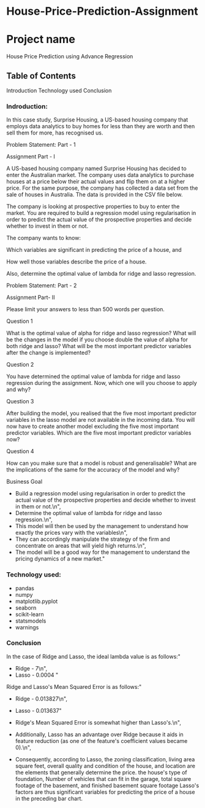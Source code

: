 # House-Price-Prediction-Assignment
# Project name
House Price Prediction using Advance Regression

## Table of Contents
Introduction
Technology used
Conclusion

### Indroduction:
In this case study, Surprise Housing, a US-based housing company that employs data analytics to buy homes for less than they are worth and then sell them for more, has recognised us.

Problem Statement: Part - 1

Assignment Part - I

A US-based housing company named Surprise Housing has decided to enter the Australian market. The company uses data analytics to purchase houses at a price below their actual values and flip them on at a higher price. For the same purpose, the company has collected a data set from the sale of houses in Australia. The data is provided in the CSV file below.

The company is looking at prospective properties to buy to enter the market. You are required to build a regression model using regularisation in order to predict the actual value of the prospective properties and decide whether to invest in them or not.

The company wants to know:

Which variables are significant in predicting the price of a house, and

How well those variables describe the price of a house.

Also, determine the optimal value of lambda for ridge and lasso regression.

Problem Statement: Part - 2

Assignment Part- II

Please limit your answers to less than 500 words per question.
 

Question 1

What is the optimal value of alpha for ridge and lasso regression? What will be the changes in the model if you choose double the value of alpha for both ridge and lasso? What will be the most important predictor variables after the change is implemented?


Question 2

You have determined the optimal value of lambda for ridge and lasso regression during the assignment. Now, which one will you choose to apply and why?


Question 3

After building the model, you realised that the five most important predictor variables in the lasso model are not available in the incoming data. You will now have to create another model excluding the five most important predictor variables. Which are the five most important predictor variables now?


Question 4

How can you make sure that a model is robust and generalisable? What are the implications of the same for the accuracy of the model and why?

Business Goal 

- Build a regression model using regularisation in order to predict the actual value of the prospective properties and decide whether to invest in them or not.\n",
- Determine the optimal value of lambda for ridge and lasso regression.\n",
- This model will then be used by the management to understand how exactly the prices vary with the variables\n",
- They can accordingly manipulate the strategy of the firm and concentrate on areas that will yield high returns.\n",
- The model will be a good way for the management to understand the pricing dynamics of a new market."
   
   
### Technology used:

- pandas
- numpy
- matplotlib.pyplot
- seaborn
- scikit-learn
- statsmodels
- warnings

### Conclusion

In the case of Ridge and Lasso, the ideal lambda value is as follows:"

- Ridge -  7\n",
- Lasso -  0.0004 "

Ridge and Lasso's Mean Squared Error is as follows:"

- Ridge -  0.013827\n",
- Lasso -  0.013637"

- Ridge's Mean Squared Error is somewhat higher than Lasso's.\n",
- Additionally, Lasso has an advantage over Ridge because it aids in feature reduction (as one of the feature's coefficient values became 0).\n",
- Consequently, according to Lasso, the zoning classification, living area square feet, overall quality and condition of the house, and location are the elements that generally determine the price. the house's type of foundation, Number of vehicles that can fit in the garage, total square footage of the basement, and finished basement square footage Lasso's factors are thus significant variables for predicting the price of a house in the preceding bar chart.
